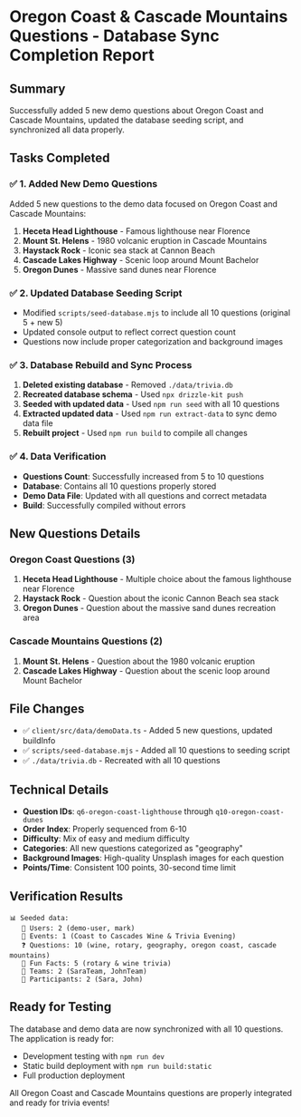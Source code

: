 # Oregon Coast & Cascade Mountains Questions - Database Sync Completion Report

## Summary

Successfully added 5 new demo questions about Oregon Coast and Cascade Mountains, updated the database seeding script, and synchronized all data properly.

## Tasks Completed

### ✅ 1. Added New Demo Questions

Added 5 new questions to the demo data focused on Oregon Coast and Cascade Mountains:

1. **Heceta Head Lighthouse** - Famous lighthouse near Florence
2. **Mount St. Helens** - 1980 volcanic eruption in Cascade Mountains
3. **Haystack Rock** - Iconic sea stack at Cannon Beach
4. **Cascade Lakes Highway** - Scenic loop around Mount Bachelor
5. **Oregon Dunes** - Massive sand dunes near Florence

### ✅ 2. Updated Database Seeding Script

- Modified `scripts/seed-database.mjs` to include all 10 questions (original 5 + new 5)
- Updated console output to reflect correct question count
- Questions now include proper categorization and background images

### ✅ 3. Database Rebuild and Sync Process

1. **Deleted existing database** - Removed `./data/trivia.db`
2. **Recreated database schema** - Used `npx drizzle-kit push`
3. **Seeded with updated data** - Used `npm run seed` with all 10 questions
4. **Extracted updated data** - Used `npm run extract-data` to sync demo data file
5. **Rebuilt project** - Used `npm run build` to compile all changes

### ✅ 4. Data Verification

- **Questions Count**: Successfully increased from 5 to 10 questions
- **Database**: Contains all 10 questions properly stored
- **Demo Data File**: Updated with all questions and correct metadata
- **Build**: Successfully compiled without errors

## New Questions Details

### Oregon Coast Questions (3)

1. **Heceta Head Lighthouse** - Multiple choice about the famous lighthouse near Florence
2. **Haystack Rock** - Question about the iconic Cannon Beach sea stack  
3. **Oregon Dunes** - Question about the massive sand dunes recreation area

### Cascade Mountains Questions (2)

1. **Mount St. Helens** - Question about the 1980 volcanic eruption
2. **Cascade Lakes Highway** - Question about the scenic loop around Mount Bachelor

## File Changes

- ✅ `client/src/data/demoData.ts` - Added 5 new questions, updated buildInfo
- ✅ `scripts/seed-database.mjs` - Added all 10 questions to seeding script
- ✅ `./data/trivia.db` - Recreated with all 10 questions

## Technical Details

- **Question IDs**: `q6-oregon-coast-lighthouse` through `q10-oregon-coast-dunes`
- **Order Index**: Properly sequenced from 6-10
- **Difficulty**: Mix of easy and medium difficulty
- **Categories**: All new questions categorized as "geography"
- **Background Images**: High-quality Unsplash images for each question
- **Points/Time**: Consistent 100 points, 30-second time limit

## Verification Results

```
📊 Seeded data:
   👥 Users: 2 (demo-user, mark)
   🎉 Events: 1 (Coast to Cascades Wine & Trivia Evening)
   ❓ Questions: 10 (wine, rotary, geography, oregon coast, cascade mountains)
   🎯 Fun Facts: 5 (rotary & wine trivia)
   👥 Teams: 2 (SaraTeam, JohnTeam)
   🙋 Participants: 2 (Sara, John)
```

## Ready for Testing

The database and demo data are now synchronized with all 10 questions. The application is ready for:

- Development testing with `npm run dev`
- Static build deployment with `npm run build:static`
- Full production deployment

All Oregon Coast and Cascade Mountains questions are properly integrated and ready for trivia events!
